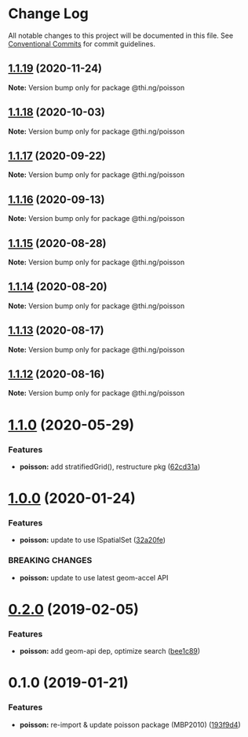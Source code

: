 # Change Log

All notable changes to this project will be documented in this file.
See [Conventional Commits](https://conventionalcommits.org) for commit guidelines.

## [1.1.19](https://github.com/thi-ng/umbrella/compare/@thi.ng/poisson@1.1.18...@thi.ng/poisson@1.1.19) (2020-11-24)

**Note:** Version bump only for package @thi.ng/poisson





## [1.1.18](https://github.com/thi-ng/umbrella/compare/@thi.ng/poisson@1.1.17...@thi.ng/poisson@1.1.18) (2020-10-03)

**Note:** Version bump only for package @thi.ng/poisson





## [1.1.17](https://github.com/thi-ng/umbrella/compare/@thi.ng/poisson@1.1.16...@thi.ng/poisson@1.1.17) (2020-09-22)

**Note:** Version bump only for package @thi.ng/poisson





## [1.1.16](https://github.com/thi-ng/umbrella/compare/@thi.ng/poisson@1.1.15...@thi.ng/poisson@1.1.16) (2020-09-13)

**Note:** Version bump only for package @thi.ng/poisson





## [1.1.15](https://github.com/thi-ng/umbrella/compare/@thi.ng/poisson@1.1.14...@thi.ng/poisson@1.1.15) (2020-08-28)

**Note:** Version bump only for package @thi.ng/poisson





## [1.1.14](https://github.com/thi-ng/umbrella/compare/@thi.ng/poisson@1.1.13...@thi.ng/poisson@1.1.14) (2020-08-20)

**Note:** Version bump only for package @thi.ng/poisson





## [1.1.13](https://github.com/thi-ng/umbrella/compare/@thi.ng/poisson@1.1.12...@thi.ng/poisson@1.1.13) (2020-08-17)

**Note:** Version bump only for package @thi.ng/poisson





## [1.1.12](https://github.com/thi-ng/umbrella/compare/@thi.ng/poisson@1.1.11...@thi.ng/poisson@1.1.12) (2020-08-16)

**Note:** Version bump only for package @thi.ng/poisson





# [1.1.0](https://github.com/thi-ng/umbrella/compare/@thi.ng/poisson@1.0.17...@thi.ng/poisson@1.1.0) (2020-05-29)


### Features

* **poisson:** add stratifiedGrid(), restructure pkg ([62cd31a](https://github.com/thi-ng/umbrella/commit/62cd31a87236daaf4089543aa49e847827bb8b55))





# [1.0.0](https://github.com/thi-ng/umbrella/compare/@thi.ng/poisson@0.2.27...@thi.ng/poisson@1.0.0) (2020-01-24)

### Features

* **poisson:** update to use ISpatialSet ([32a20fe](https://github.com/thi-ng/umbrella/commit/32a20fee6dadeed62610ef7d83c1824775cb28af))

### BREAKING CHANGES

* **poisson:** update to use latest geom-accel API

# [0.2.0](https://github.com/thi-ng/umbrella/compare/@thi.ng/poisson@0.1.2...@thi.ng/poisson@0.2.0) (2019-02-05)

### Features

* **poisson:** add geom-api dep, optimize search ([bee1c89](https://github.com/thi-ng/umbrella/commit/bee1c89))

# 0.1.0 (2019-01-21)

### Features

* **poisson:** re-import & update poisson package (MBP2010) ([193f9d4](https://github.com/thi-ng/umbrella/commit/193f9d4))
